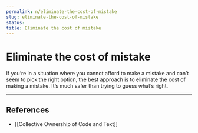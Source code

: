 ```yaml
---
permalink: n/eliminate-the-cost-of-mistake
slug: eliminate-the-cost-of-mistake
status: 
title: Eliminate the cost of mistake
---
```

# Eliminate the cost of mistake

If you’re in a situation where you cannot afford to make a mistake and can’t seem to pick the right option, the best approach is to eliminate the cost of making a mistake. It’s much safer than trying to guess what’s right.

---

## References

- [[Collective Ownership of Code and Text]]
